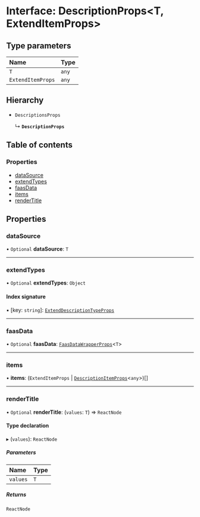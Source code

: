 # Interface: DescriptionProps<T, ExtendItemProps\>

## Type parameters

| Name | Type |
| :------ | :------ |
| `T` | `any` |
| `ExtendItemProps` | `any` |

## Hierarchy

- `DescriptionsProps`

  ↳ **`DescriptionProps`**

## Table of contents

### Properties

- [dataSource](DescriptionProps.md#datasource)
- [extendTypes](DescriptionProps.md#extendtypes)
- [faasData](DescriptionProps.md#faasdata)
- [items](DescriptionProps.md#items)
- [renderTitle](DescriptionProps.md#rendertitle)

## Properties

### dataSource

• `Optional` **dataSource**: `T`

___

### extendTypes

• `Optional` **extendTypes**: `Object`

#### Index signature

▪ [key: `string`]: [`ExtendDescriptionTypeProps`](ExtendDescriptionTypeProps.md)

___

### faasData

• `Optional` **faasData**: [`FaasDataWrapperProps`](FaasDataWrapperProps.md)<`T`\>

___

### items

• **items**: (`ExtendItemProps` \| [`DescriptionItemProps`](DescriptionItemProps.md)<`any`\>)[]

___

### renderTitle

• `Optional` **renderTitle**: (`values`: `T`) => `ReactNode`

#### Type declaration

▸ (`values`): `ReactNode`

##### Parameters

| Name | Type |
| :------ | :------ |
| `values` | `T` |

##### Returns

`ReactNode`
